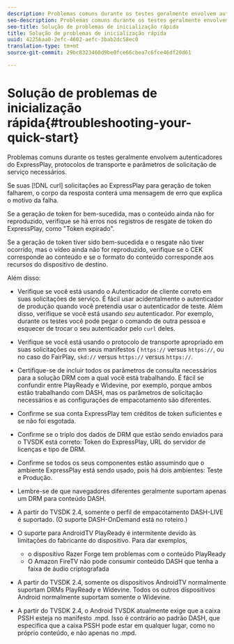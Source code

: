 ```yaml
---
description: Problemas comuns durante os testes geralmente envolvem autenticadores do ExpressPlay, protocolos de transporte e parâmetros de solicitação de serviço necessários.
seo-description: Problemas comuns durante os testes geralmente envolvem autenticadores do ExpressPlay, protocolos de transporte e parâmetros de solicitação de serviço necessários.
seo-title: Solução de problemas de inicialização rápida
title: Solução de problemas de inicialização rápida
uuid: 42256aa0-2efc-4602-aefc-3bab2dc58ec0
translation-type: tm+mt
source-git-commit: 29bc8323460d9be0fce66cbea7c6fce46df20d61

---
```



# Solução de problemas de inicialização rápida{#troubleshooting-your-quick-start}

Problemas comuns durante os testes geralmente envolvem autenticadores do ExpressPlay, protocolos de transporte e parâmetros de solicitação de serviço necessários.

Se suas [!DNL curl] solicitações ao ExpressPlay para geração de token falharem, o corpo da resposta conterá uma mensagem de erro que explica o motivo da falha.

Se a geração de token for bem-sucedida, mas o conteúdo ainda não for reproduzido, verifique se há erros nos registros de resgate de token do ExpressPlay, como &quot;Token expirado&quot;.

Se a geração de token tiver sido bem-sucedida e o resgate não tiver ocorrido, mas o vídeo ainda não for reproduzido, verifique se o CEK corresponde ao conteúdo e se o formato do conteúdo corresponde aos recursos do dispositivo de destino.

Além disso:

* Verifique se você está usando o Autenticador de cliente correto em suas solicitações de serviço. É fácil usar acidentalmente o autenticador de produção quando você pretendia usar o autenticador de teste. Além disso, verifique se você está usando *seu* autenticador. Por exemplo, durante os testes você pode pegar o comando de outra pessoa e esquecer de trocar o seu autenticador pelo `curl` deles.

* Verifique se você está usando o protocolo de transporte apropriado em suas solicitações ou em seus manifestos ( `https://` versus `https://`, ou no caso do FairPlay, `skd://` versus `https://` versus `https://`.

* Certifique-se de incluir todos os parâmetros de consulta necessários para a solução DRM com a qual você está trabalhando. É fácil se confundir entre PlayReady e Widevine, por exemplo, porque ambos estão trabalhando com DASH, mas os parâmetros de solicitação necessários e as configurações de empacotamento são diferentes.
* Confirme se sua conta ExpressPlay tem créditos de token suficientes e se não foi esgotada.
* Confirme se o triplo dos dados de DRM que estão sendo enviados para o TVSDK está correto: Token do ExpressPlay, URL do servidor de licenças e tipo de DRM.
* Confirme se todos os seus componentes estão assumindo que o ambiente ExpressPlay está sendo usado, pois há dois ambientes: Teste e Produção.
* Lembre-se de que navegadores diferentes geralmente suportam apenas um DRM para conteúdo DASH.
* A partir do TVSDK 2.4, somente o perfil de empacotamento DASH-LIVE é suportado. (O suporte DASH-OnDemand está no roteiro.)
* O suporte para AndroidTV PlayReady é intermitente devido às limitações do fabricante do dispositivo. Para dar exemplos,

   * o dispositivo Razer Forge tem problemas com o conteúdo PlayReady
   * O Amazon FireTV não pode consumir conteúdo DASH que tenha a faixa de áudio criptografada

* A partir do TVSDK 2.4, somente os dispositivos AndroidTV normalmente suportam DRMs PlayReady e Widevine. Todos os outros dispositivos Android normalmente suportam somente o Widevine.
* A partir do TVSDK 2.4, o Android TVSDK atualmente exige que a caixa PSSH esteja no manifesto .mpd. Isso é contrário ao padrão DASH, que especifica que a caixa PSSH pode estar em qualquer lugar, como no próprio conteúdo, e não apenas no .mpd.

